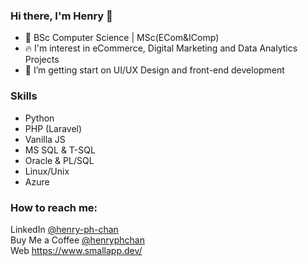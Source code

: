 ### Hi there, I'm Henry 👋
- 🏫 BSc Computer Science | MSc(ECom&IComp)
- 🔥 I'm interest in eCommerce, Digital Marketing and Data Analytics Projects
- 🌱 I’m getting start on UI/UX Design and front-end development 

### Skills
- Python
- PHP (Laravel)
- Vanilla JS
- MS SQL & T-SQL
- Oracle & PL/SQL
- Linux/Unix
- Azure

### How to reach me:
LinkedIn [@henry-ph-chan](https://www.linkedin.com/in/henry-ph-chan/) <br>
Buy Me a Coffee [@henryphchan](https://www.buymeacoffee.com/henryphchan) <br>
Web https://www.smallapp.dev/

<!--
**henryphchan/henryphchan** is a ✨ _special_ ✨ repository because its `README.md` (this file) appears on your GitHub profile.

Here are some ideas to get you started:

- 🔭 I’m currently working on ...
- 🌱 I’m currently learning ...
- 👯 I’m looking to collaborate on ...
- 🤔 I’m looking for help with ...
- 💬 Ask me about ...
- 📫 How to reach me: ...
- 😄 Pronouns: ...
- ⚡ Fun fact: ...
-->
